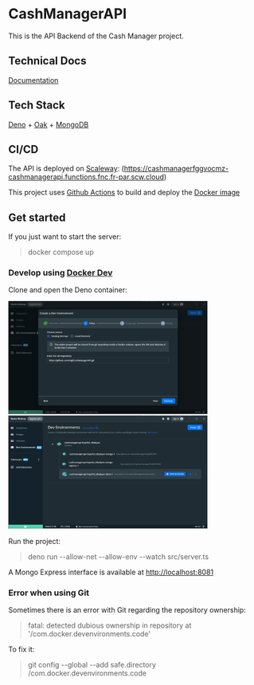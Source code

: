 # CashManagerAPI

This is the API Backend of the Cash Manager project.

## Technical Docs

[Documentation](/docs)

## Tech Stack

[Deno](https://deno.land) + [Oak](https://oakserver.github.io/oak) +
[MongoDB](https://www.mongodb.com)

## CI/CD

The API is deployed on [Scaleway](https://www.scaleway.com/en/): (https://cashmanagerfggvocmz-cashmanagerapi.functions.fnc.fr-par.scw.cloud)

This project uses [Github Actions](.github/workflows) to build and deploy the [Docker image](Dockerfile)

## Get started

If you just want to start the server:

> docker compose up

### Develop using [Docker Dev](https://docs.docker.com/desktop/dev-environments)

Clone and open the Deno container:

<img src="docs/clone.png" alt="drawing" width="400"/>
<img src="docs/open.png" alt="drawing" width="400"/>

Run the project:

> deno run --allow-net --allow-env --watch src/server.ts

A Mongo Express interface is available at
[http://localhost:8081](http://localhost:8081/)

### Error when using Git

Sometimes there is an error with Git regarding the repository ownership:

> fatal: detected dubious ownership in repository at
> '/com.docker.devenvironments.code'

To fix it:

> git config --global --add safe.directory /com.docker.devenvironments.code
